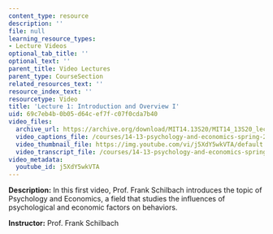 ```yaml
---
content_type: resource
description: ''
file: null
learning_resource_types:
- Lecture Videos
optional_tab_title: ''
optional_text: ''
parent_title: Video Lectures
parent_type: CourseSection
related_resources_text: ''
resource_index_text: ''
resourcetype: Video
title: 'Lecture 1: Introduction and Overview I'
uid: 69c7eb4b-0b05-d64c-ef7f-c07f0cda7b40
video_files:
  archive_url: https://archive.org/download/MIT14.13S20/MIT14_13S20_lec01_300k.mp4
  video_captions_file: /courses/14-13-psychology-and-economics-spring-2020/910585a6b6ae52bc8dfb7d6df26e429a_j5XdY5wkVTA.vtt
  video_thumbnail_file: https://img.youtube.com/vi/j5XdY5wkVTA/default.jpg
  video_transcript_file: /courses/14-13-psychology-and-economics-spring-2020/990b3a7bb4b520cdc5e11309727948a2_j5XdY5wkVTA.pdf
video_metadata:
  youtube_id: j5XdY5wkVTA
---
```


**Description:** In this first video, Prof. Frank Schilbach introduces the topic of Psychology and Economics, a field that studies the influences of psychological and economic factors on behaviors.

**Instructor:** Prof. Frank Schilbach